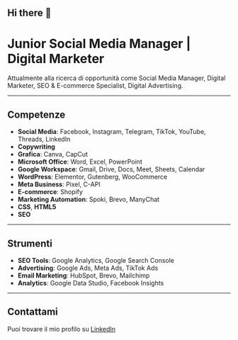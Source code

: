 ## Hi there 👋

# Junior Social Media Manager | Digital Marketer

Attualmente alla ricerca di opportunità come Social Media Manager, Digital Marketer, SEO & E-commerce Specialist, Digital Advertising.

---

## Competenze

- **Social Media**: Facebook, Instagram, Telegram, TikTok, YouTube, Threads, LinkedIn
- **Copywriting**
- **Grafica**: Canva, CapCut
- **Microsoft Office**: Word, Excel, PowerPoint
- **Google Workspace**: Gmail, Drive, Docs, Meet, Sheets, Calendar
- **WordPress**: Elementor, Gutenberg, WooCommerce
- **Meta Business**: Pixel, C-API
- **E-commerce**: Shopify
- **Marketing Automation**: Spoki, Brevo, ManyChat
- **CSS**, **HTML5**
- **SEO**

---

## Strumenti

- **SEO Tools**: Google Analytics, Google Search Console
- **Advertising**: Google Ads, Meta Ads, TikTok Ads
- **Email Marketing**: HubSpot, Brevo, Mailchimp
- **Analytics**: Google Data Studio, Facebook Insights

---

## Contattami

Puoi trovare il mio profilo su [LinkedIn](https://www.linkedin.com/in/federica-mazza-271b02229/) 
